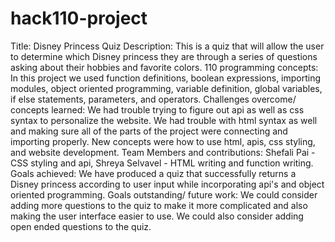 # hack110-project

Title: Disney Princess Quiz
Description: This is a quiz that will allow the user to determine which Disney princess they are through a series of questions asking about their hobbies and favorite colors.
110 programming concepts: In this project we used function definitions, boolean expressions, importing modules, object oriented programming, variable definition, global variables, if else statements, parameters, and operators.
Challenges overcome/ concepts learned: We had trouble trying to figure out api as well as css syntax to personalize the website. We had trouble with html syntax as well and making sure all of the parts of the project were connecting and importing properly. New concepts were how to use html, apis, css styling, and website development.
Team Members and contributions: Shefali Pai - CSS styling and api, Shreya Selvavel - HTML writing and function writing.
Goals achieved: We have produced a quiz that successfully returns a Disney princess according to user input while incorporating api's and object oriented programming.
Goals outstanding/ future work: We could consider adding more questions to the quiz to make it more complicated and also making the user interface easier to use. We could also consider adding open ended questions to the quiz.
